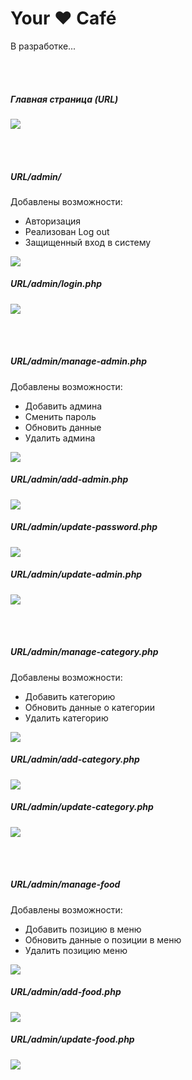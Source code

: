 # Your ♥ Café

<p>В разработке...</p>

<br><br>

##### Главная страница (URL)

<img src="readme/1.png">

<br><br>

##### URL/admin/

<p>Добавлены возможности:</p>
<ul>
    <li>Авторизация</li>
    <li>Реализован Log out</li>
    <li>Защищенный вход в систему</li>
</ul>

<img src="readme/admin.png">

##### URL/admin/login.php

<img src="readme/login.png">

<br><br>

##### URL/admin/manage-admin.php</p>

<p>Добавлены возможности:</p>
<ul>
    <li>Добавить админа</li>
    <li>Сменить пароль</li>
    <li>Обновить данные</li>
    <li>Удалить админа</li>
</ul>

<img src="readme/manage-admin.png">

##### URL/admin/add-admin.php

<img src="readme/add-admin.png">

##### URL/admin/update-password.php

<img src="readme/update-password.png">

##### URL/admin/update-admin.php

<img src="readme/update-admin.png">

<br><br>

##### URL/admin/manage-category.php

<p>Добавлены возможности:</p>
<ul>
    <li>Добавить категорию</li>
    <li>Обновить данные о категории</li>
    <li>Удалить категорию</li>
</ul>

<img src="readme/manage-category.png">

##### URL/admin/add-category.php

<img src="readme/add-category.png">

##### URL/admin/update-category.php

<img src="readme/update-category.png">

<br><br>

##### URL/admin/manage-food

<p>Добавлены возможности:</p>
<ul>
    <li>Добавить позицию в меню</li>
    <li>Обновить данные о позиции в меню</li>
    <li>Удалить позицию меню</li>
</ul>


<img src="readme/manage-food.png">

##### URL/admin/add-food.php

<img src="readme/add-food.png">

##### URL/admin/update-food.php

<img src="readme/update-food.png">

<br><br>

<p></p>
<p></p>
<p></p>
<p></p>
<p></p>
<p></p>
<p></p>
<p></p>
<p></p>

